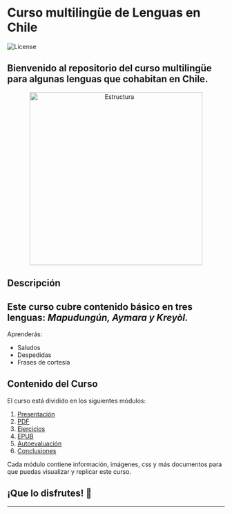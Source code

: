 # Curso multilingüe de Lenguas en Chile

![License](https://img.shields.io/badge/license-MIT-blue.svg)

## Bienvenido al repositorio del curso multilingüe para algunas lenguas que cohabitan en Chile. 

<p style="text-align:center"> <img src ="https://images.unsplash.com/photo-1478827387698-1527781a4887?q=80&w=1470&auto=format&fit=crop&ixlib=rb-4.0.3&ixid=M3wxMjA3fDB8MHxwaG90by1wYWdlfHx8fGVufDB8fHx8fA%3D%3D" alt="Estructura" width="400"/>
 </p>


## Descripción

## Este curso cubre contenido básico en tres lenguas: *Mapudungún, Aymara y Kreyòl.*
 
 Aprenderás:

- Saludos
- Despedidas
- Frases de cortesía

## Contenido del Curso

El curso está dividido en los siguientes módulos:

1. [Presentación](https://github.com/Stefleal/stefleal.github.io/blob/fbe1e1e48d705eca4d92498d72bc0a9babf4f152/04-reveal.js/index.html)
2. [PDF](#módulo-1)
3. [Ejercicios](#módulo-2)
4. [EPUB](https://github.com/Stefleal/stefleal.github.io/blob/4af6748d1ab2c3067744b1135846ca292a8b718b/02-Epub/milibro.epub)
5. [Autoevaluación](#Autoevaluación)
6. [Conclusiones](#Conclusiones)

Cada módulo contiene información, imágenes, css y más documentos para que puedas visualizar y replicar este curso.

## ¡Que lo disfrutes! 🙂
---
